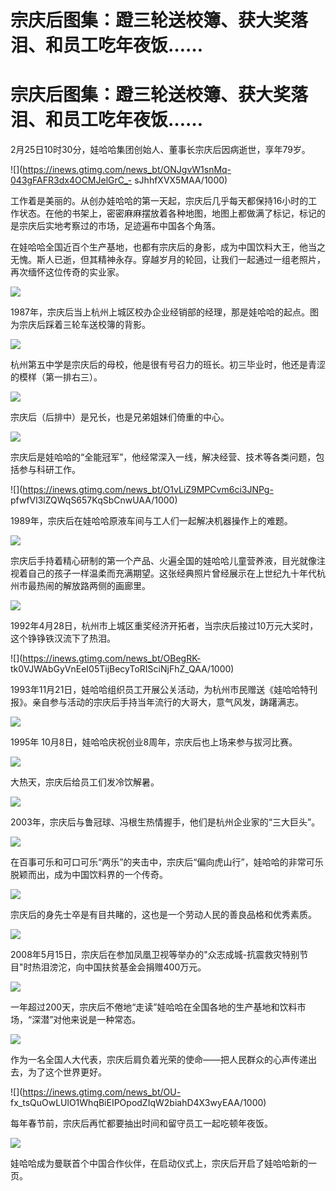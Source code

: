 # 宗庆后图集：蹬三轮送校簿、获大奖落泪、和员工吃年夜饭……

# 宗庆后图集：蹬三轮送校簿、获大奖落泪、和员工吃年夜饭……

2月25日10时30分，娃哈哈集团创始人、董事长宗庆后因病逝世，享年79岁。

![](https://inews.gtimg.com/news_bt/ONJgvW1snMq-043gFAFR3dx4OCMJelGrC_-
sJhhfXVX5MAA/1000)

工作着是美丽的。从创办娃哈哈的第一天起，宗庆后几乎每天都保持16小时的工作状态。在他的书架上，密密麻麻摆放着各种地图，地图上都做满了标记，标记的是宗庆后实地考察过的市场，足迹遍布中国各个角落。

在娃哈哈全国近百个生产基地，也都有宗庆后的身影，成为中国饮料大王，他当之无愧。斯人已逝，但其精神永存。穿越岁月的轮回，让我们一起通过一组老照片，再次缅怀这位传奇的实业家。

![](https://inews.gtimg.com/news_bt/OaxVP54s_ikGw09ShB7aWPQi5Xp3xTfqlidFcoKr2A2x4AA/1000)

1987年，宗庆后当上杭州上城区校办企业经销部的经理，那是娃哈哈的起点。图为宗庆后踩着三轮车送校簿的背影。

![](https://inews.gtimg.com/news_bt/ObgZxrvsv1w7vCTCHtOC0dyHZu3eFhdedQzrYZZS7r9_UAA/1000)

杭州第五中学是宗庆后的母校，他是很有号召力的班长。初三毕业时，他还是青涩的模样（第一排右三）。

![](https://inews.gtimg.com/news_bt/OxfrXpViNWgmt769pun9n-5xCPXIqJAcBfjRINzF_ogocAA/1000)

宗庆后（后排中）是兄长，也是兄弟姐妹们倚重的中心。

![](https://inews.gtimg.com/news_bt/OzLBcbD1s0U73JHhGFYr-0b1rr5dpyPJfL768KrXz90i4AA/1000)

宗庆后是娃哈哈的“全能冠军”，他经常深入一线，解决经营、技术等各类问题，包括参与科研工作。

![](https://inews.gtimg.com/news_bt/O1vLiZ9MPCvm6ci3JNPg-
pfwfVl3lZQWqS657KqSbCnwUAA/1000)

1989年，宗庆后在娃哈哈原液车间与工人们一起解决机器操作上的难题。

![](https://inews.gtimg.com/news_bt/OL0xxDnYr15ZmjLeYqZYzWw8xXmp26JfflbMUYmtKRyaoAA/1000)

宗庆后手持着精心研制的第一个产品、火遍全国的娃哈哈儿童营养液，目光就像注视着自己的孩子一样温柔而充满期望。这张经典照片曾经展示在上世纪九十年代杭州市最热闹的解放路两侧的画廊里。

![](https://inews.gtimg.com/news_bt/OESRdci34E0-STxuAwGuTmz3KDpq-X4KaCx10HUBa8bZIAA/1000)

1992年4月28日，杭州市上城区重奖经济开拓者，当宗庆后接过10万元大奖时，这个铮铮铁汉流下了热泪。

![](https://inews.gtimg.com/news_bt/OBegRK-
tk0VJWAbGyVnEeI05TijBecyToRISciNjFhZ_QAA/1000)

1993年11月21日，娃哈哈组织员工开展公关活动，为杭州市民赠送《娃哈哈特刊报》。亲自参与活动的宗庆后手持当年流行的大哥大，意气风发，踌躇满志。

![](https://inews.gtimg.com/news_bt/Oqfc48gkVCWd7nj7sMby6glnYuF4XQTZEtR9thHYtRqZsAA/1000)

1995年 10月8日，娃哈哈庆祝创业8周年，宗庆后也上场来参与拔河比赛。

![](https://inews.gtimg.com/news_bt/Onop9hf-8aNp6jk05Oru5WES4QmLILQVUptRLbcqkal1oAA/1000)

大热天，宗庆后给员工们发冷饮解暑。

![](https://inews.gtimg.com/news_bt/OwHrOovNpVIJTzHqOdrBUk3beiMAhmSxIVa2F6RUxWzGwAA/1000)

2003年，宗庆后与鲁冠球、冯根生热情握手，他们是杭州企业家的“三大巨头”。

![](https://inews.gtimg.com/news_bt/OxMOESxtigF3cFq_S8MRs8J8Kr7pxtMtuRgL_yh_YT870AA/1000)

在百事可乐和可口可乐“两乐”的夹击中，宗庆后“偏向虎山行”，娃哈哈的非常可乐脱颖而出，成为中国饮料界的一个传奇。

![](https://inews.gtimg.com/news_bt/OyQOuTs9WubrRlK0f5TrjJPvKNrYGC39mcAwlnZ2CDcLoAA/1000)

宗庆后的身先士卒是有目共睹的，这也是一个劳动人民的善良品格和优秀素质。

![](https://inews.gtimg.com/news_bt/O93Bil0ax0z03Ed2omQ0AQSCNQhgpYAoWICgKkhFhZhncAA/1000)

2008年5月15日，宗庆后在参加凤凰卫视等举办的"众志成城-抗震救灾特别节目"时热泪滂沱，向中国扶贫基金会捐赠400万元。

![](https://inews.gtimg.com/news_bt/Of1kBeEAVsrO7MTcuK5tpuAcCIzw8Xp2XTq29kh9AkQ6UAA/1000)

一年超过200天，宗庆后不倦地“走读”娃哈哈在全国各地的生产基地和饮料市场，“深潜”对他来说是一种常态。

![](https://inews.gtimg.com/news_bt/OqXb1yzbpySgta65QlS34SS4xd7u02qXl7PQRWMBl_ZfIAA/1000)

作为一名全国人大代表，宗庆后肩负着光荣的使命——把人民群众的心声传递出去，为了这个世界更好。

![](https://inews.gtimg.com/news_bt/OU-
fx_tsQuOwLUlO1WhqBiEIPOpodZIqW2biahD4X3wyEAA/1000)

每年春节前，宗庆后再忙都要抽出时间和留守员工一起吃顿年夜饭。

![](https://inews.gtimg.com/news_bt/Owd46mvO_YAFGFAfC_UGkgcvu8chLobZnjH8Sbi7o6D5QAA/1000)

娃哈哈成为曼联首个中国合作伙伴，在启动仪式上，宗庆后开启了娃哈哈新的一页。

